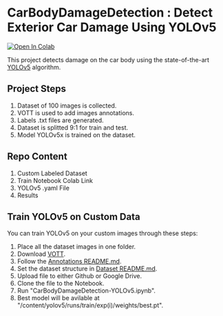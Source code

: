 # CarBodyDamageDetection : Detect Exterior Car Damage Using YOLOv5
[![Open In Colab](https://colab.research.google.com/assets/colab-badge.svg)](https://colab.research.google.com/drive/1Uu7XuWf09z-H2PDv93WywyVxCX3K4ef4?usp=sharing)

This project detects damage on the car body using the state-of-the-art [YOLOv5](https://github.com/ultralytics/yolov5) algorithm. 

## Project Steps
  1. Dataset of 100 images is collected.
  2. VOTT is used to add images annotations.
  3. Labels .txt files are generated.
  4. Dataset is splitted 9:1 for train and test.
  5. Model YOLOv5x is trained on the dataset.

## Repo Content
  1. Custom Labeled Dataset
  2. Train Notebook Colab Link
  3. YOLOv5 .yaml File
  4. Results

## Train YOLOv5 on Custom Data
You can train YOLOv5 on your custom images through these steps:

  1. Place all the dataset images in one folder.
  2. Download [VOTT](https://github.com/microsoft/VoTT).
  3. Follow the [Annotations README.md](https://github.com/DohaElHady/CarBodyDamageDetection/blob/main/Annotations/README.md).
  4. Set the dataset structure in [Dataset README.md](https://github.com/DohaElHady/CarBodyDamageDetection/blob/main/Dataset/README.md).
  5. Upload file to either Github or Google Drive.
  6. Clone the file to the Notebook.
  7. Run "CarBodyDamageDetection-YOLOv5.ipynb".
  8. Best model will be avilable at "/content/yolov5/runs/train/exp(i)/weights/best.pt".
  
